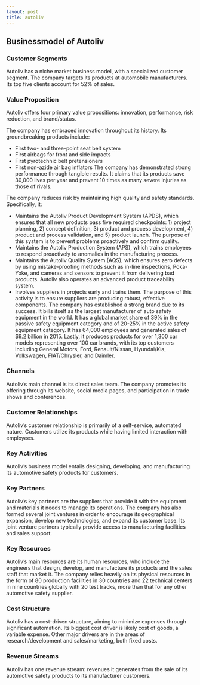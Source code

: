 ```yaml
---
layout: post
title: autoliv
---
```


Businessmodel of Autoliv
-------------------------

### Customer Segments

Autoliv has a niche market business model, with a specialized customer segment. The company targets its products at automobile manufacturers. Its top five clients account for 52% of sales.

### Value Proposition

Autoliv offers four primary value propositions: innovation, performance, risk reduction, and brand/status.

The company has embraced innovation throughout its history. Its groundbreaking products include:

 * First two- and three-point seat belt system
* First airbags for front and side impacts
* First pyrotechnic belt pretensioners
* First non-azide air bag inflators
 The company has demonstrated strong performance through tangible results. It claims that its products save 30,000 lives per year and prevent 10 times as many severe injuries as those of rivals.

The company reduces risk by maintaining high quality and safety standards. Specifically, it:

 * Maintains the Autoliv Product Development System (APDS), which ensures that all new products pass five required checkpoints: 1) project planning, 2) concept definition, 3) product and process development, 4) product and process validation, and 5) product launch. The purpose of this system is to prevent problems proactively and confirm quality.
* Maintains the Autoliv Production System (APS), which trains employees to respond proactively to anomalies in the manufacturing process.
* Maintains the Autoliv Quality System (AQS), which ensures zero defects by using mistake-proofing methods such as in-line inspections, Poka-Yoke, and cameras and sensors to prevent it from delivering bad products. Autoliv also operates an advanced product traceability system.
* Involves suppliers in projects early and trains them. The purpose of this activity is to ensure suppliers are producing robust, effective components.
 The company has established a strong brand due to its success. It bills itself as the largest manufacturer of auto safety equipment in the world. It has a global market share of 39% in the passive safety equipment category and of 20-25% in the active safety equipment category. It has 64,000 employees and generated sales of $9.2 billion in 2015. Lastly, it produces products for over 1,300 car models representing over 100 car brands, with its top customers including General Motors, Ford, Renault/Nissan, Hyundai/Kia, Volkswagen, FIAT/Chrysler, and Daimler.

### Channels

Autoliv’s main channel is its direct sales team. The company promotes its offering through its website, social media pages, and participation in trade shows and conferences.

### Customer Relationships

Autoliv’s customer relationship is primarily of a self-service, automated nature. Customers utilize its products while having limited interaction with employees.

### Key Activities

Autoliv’s business model entails designing, developing, and manufacturing its automotive safety products for customers.

### Key Partners

Autoliv’s key partners are the suppliers that provide it with the equipment and materials it needs to manage its operations. The company has also formed several joint ventures in order to encourage its geographical expansion, develop new technologies, and expand its customer base. Its joint venture partners typically provide access to manufacturing facilities and sales support.

### Key Resources

Autoliv’s main resources are its human resources, who include the engineers that design, develop, and manufacture its products and the sales staff that market it. The company relies heavily on its physical resources in the form of 80 production facilities in 30 countries and 22 technical centers in nine countries globally with 20 test tracks, more than that for any other automotive safety supplier.

### Cost Structure

Autoliv has a cost-driven structure, aiming to minimize expenses through significant automation. Its biggest cost driver is likely cost of goods, a variable expense. Other major drivers are in the areas of research/development and sales/marketing, both fixed costs.

### Revenue Streams

Autoliv has one revenue stream: revenues it generates from the sale of its automotive safety products to its manufacturer customers.
